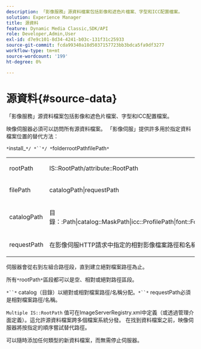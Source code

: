 ```yaml
---
description: 「影像服務」源資料檔案包括影像和遮色片檔案、字型和ICC配置檔案。
solution: Experience Manager
title: 源資料
feature: Dynamic Media Classic,SDK/API
role: Developer,Admin,User
exl-id: d7e9c101-8d34-4241-b03c-131f31c25933
source-git-commit: fcda99340a18d5037157723bb3bdca5fa9df3277
workflow-type: tm+mt
source-wordcount: '199'
ht-degree: 0%

---
```


# 源資料{#source-data}

「影像服務」源資料檔案包括影像和遮色片檔案、字型和ICC配置檔案。

映像伺服器必須可以訪問所有源資料檔案。 「影像伺服」提供許多用於指定資料檔案位置的替代方法：

`*`install_`*/ *``*/ *`folderrootPathfilePath`*`

<table id="simpletable_26686444C7EF46D6BC4C0490C8010BF9"> 
 <tr class="strow"> 
  <td class="stentry"> <p><span class="codeph"> <span class="varname"> rootPath</span></span> </p></td> 
  <td class="stentry"> <p><span class="codeph"> IS::RootPath/attribute::RootPath</span> </p></td> 
 </tr> 
 <tr class="strow"> 
  <td class="stentry"> <p><span class="codeph"> <span class="varname"> filePath  </span></span> </p></td> 
  <td class="stentry"> <p><span class="codeph"> catalogPath|requestPath</span> </p></td> 
 </tr> 
 <tr class="strow"> 
  <td class="stentry"> <p><span class="codeph"> <span class="varname"> catalogPath</span></span> </p></td> 
  <td class="stentry"> <p><span class="codeph"> 目錄：:Path|catalog::MaskPath|icc::ProfilePath|font::FontPath|font::MetricsPath</span> </p></td> 
 </tr> 
 <tr class="strow"> 
  <td class="stentry"> <p><span class="codeph"> <span class="varname"> requestPath</span></span> </p></td> 
  <td class="stentry"> <p><span class="codeph"> 在影像伺服HTTP請求中指定的相對影像檔案路徑和名稱</span> </p></td> 
 </tr> 
</table>

伺服器會從右到左組合路徑段，直到建立絕對檔案路徑為止。

所有`*`rootPath`*`區段都可以是空、相對或絕對路徑區段。

`*``*` catalog（目錄）以絕對或相對檔案路徑/名稱分配。`*``*` requestPath必須是相對檔案路徑/名稱。

`Multiple IS::RootPath` 值可在ImageServerRegistry.xml中定義（或透過管理介面定義）。這允許源資料檔案跨多個檔案系統分發。 在找到資料檔案之前，映像伺服器將按指定的順序嘗試替代路徑。

可以隨時添加任何類型的新資料檔案，而無需停止伺服器。
